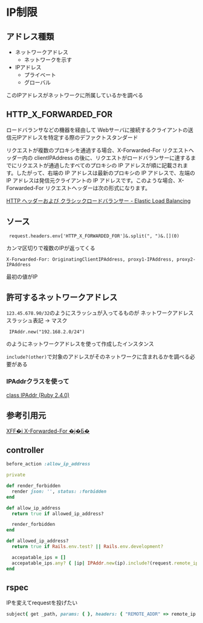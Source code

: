 # IP制限

## アドレス種類
- ネットワークアドレス
  - ネットワークを示す
- IPアドレス
  - プライベート
  - グローバル

このIPアドレスがネットワークに所属しているかを調べる

## HTTP_X_FORWARDED_FOR
ロードバランサなどの機器を経由して
Webサーバに接続するクライアントの送信元IPアドレスを特定する際のデファクトスタンダード

リクエストが複数のプロキシを通過する場合、X-Forwarded-For リクエストヘッダー内の clientIPAddress の後に、リクエストがロードバランサーに達するまでにリクエストが通過したすべてのプロキシの IP アドレスが順に記載されます。したがって、右端の IP アドレスは最新のプロキシの IP アドレスで、左端の IP アドレスは発信元クライアントの IP アドレスです。このような場合、X-Forwarded-For リクエストヘッダーは次の形式になります。

[HTTP ヘッダーおよび クラシックロードバランサー - Elastic Load Balancing](http://docs.aws.amazon.com/ja_jp/elasticloadbalancing/latest/classic/x-forwarded-headers.html)


## ソース
```
 request.headers.env['HTTP_X_FORWARDED_FOR']&.split(", ")&.[](0)
```
カンマ区切りで複数のIPが返ってくる
```
X-Forwarded-For: OriginatingClientIPAddress, proxy1-IPAddress, proxy2-IPAddress
```
最初の値がIP

## 許可するネットワークアドレス
`123.45.678.90/32`のようにスラッシュが入ってるものが
ネットワークアドレス
スラッシュ表記 -> マスク
```
 IPAddr.new("192.168.2.0/24")
```
のようにネットワークアドレスを使って作成したインスタンス

`include?(other)`で対象のアドレスがそのネットワークに含まれるかを調べる必要がある

### IPAddrクラスを使って
[class IPAddr (Ruby 2.4.0)](https://docs.ruby-lang.org/ja/2.4.0/class/IPAddr.html)


## 参考引用元
[XFF�i X-Forwarded-For �j�Ƃ�](https://www.infraexpert.com/study/loadbalancer11.html)

## controller

  ```ruby
  before_action :allow_ip_address

  private

  def render_forbidden
    render json: '', status: :forbidden
  end

  def allow_ip_address
    return true if allowed_ip_address?

    render_forbidden
  end

  def allowed_ip_address?
    return true if Rails.env.test? || Rails.env.development?

    accepatable_ips = []
    accepatable_ips.any? { |ip| IPAddr.new(ip).include?(request.remote_ip) }
  end
```

## rspec
IPを変えてrequestを投げたい

```ruby
subject{ get _path, params: { }, headers: { "REMOTE_ADDR" => remote_ip } }
```
